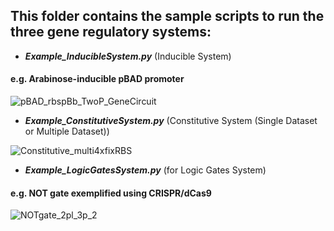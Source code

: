 ## This folder contains the sample scripts to run the three gene regulatory systems: 
- __*Example_InducibleSystem.py*__ (Inducible System)

#### e.g. Arabinose-inducible pBAD promoter

![pBAD_rbspBb_TwoP_GeneCircuit](https://user-images.githubusercontent.com/32381993/55538694-9a755a80-56f1-11e9-8a3c-651e67ba5ad9.png)

- __*Example_ConstitutiveSystem.py*__ (Constitutive System (Single Dataset or Multiple Dataset))

![Constitutive_multi4xfixRBS](https://user-images.githubusercontent.com/32381993/55540054-baf2e400-56f4-11e9-96e6-8f8120c9969e.png)

- __*Example_LogicGatesSystem.py*__ (for Logic Gates System)

#### e.g. NOT gate exemplified using CRISPR/dCas9

![NOTgate_2pl_3p_2](https://user-images.githubusercontent.com/32381993/55539285-e543a200-56f2-11e9-94f6-375dfa41e3d5.png)


